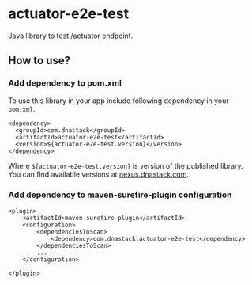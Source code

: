 # actuator-e2e-test
Java library to test /actuator endpoint.

## How to use?

### Add dependency to pom.xml

To use this library in your app include following dependency in your `pom.xml`.

```
<dependency>
  <groupId>com.dnastack</groupId>
  <artifactId>actuator-e2e-test</artifactId>
  <version>${actuator-e2e-test.version}</version>
</dependency>
```

Where `${actuator-e2e-test.version}` is version of the published library. You can find available versions at [nexus.dnastack.com](https://nexus.dnastack.com/content/repositories/releases/com/dnastack/actuator-e2e-test/).

### Add dependency to maven-surefire-plugin configuration

```
<plugin>
    <artifactId>maven-surefire-plugin</artifactId>
    <configuration>
        <dependenciesToScan>
            <dependency>com.dnastack:actuator-e2e-test</dependency>
        </dependenciesToScan>
        ...
    </configuration>
    ...
</plugin>
```

